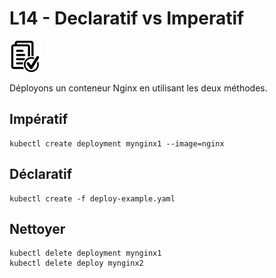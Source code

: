 # L14 - Declaratif vs Imperatif

![Hands-On Files](../images/checked-files-50px.png)

Déployons un conteneur Nginx en utilisant les deux méthodes.

## Impératif

    kubectl create deployment mynginx1 --image=nginx

## Déclaratif

    kubectl create -f deploy-example.yaml

## Nettoyer

    kubectl delete deployment mynginx1
    kubectl delete deploy mynginx2
